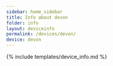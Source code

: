 ```yaml
---
sidebar: home_sidebar
title: Info about devon
folder: info
layout: deviceinfo
permalink: /devices/devon/
device: devon
---
```

{% include templates/device_info.md %}
